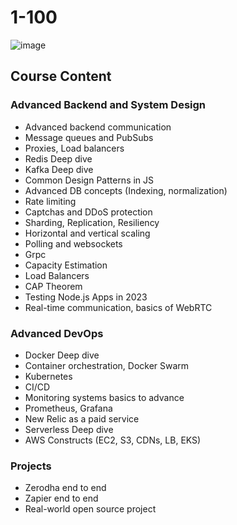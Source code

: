 # 1-100
![image](https://github.com/user-attachments/assets/30aceae8-2d71-4957-b985-5e981a3284f5)

## Course Content

### Advanced Backend and System Design
- Advanced backend communication
- Message queues and PubSubs
- Proxies, Load balancers
- Redis Deep dive
- Kafka Deep dive
- Common Design Patterns in JS
- Advanced DB concepts (Indexing, normalization)
- Rate limiting
- Captchas and DDoS protection
- Sharding, Replication, Resiliency
- Horizontal and vertical scaling
- Polling and websockets
- Grpc
- Capacity Estimation
- Load Balancers
- CAP Theorem
- Testing Node.js Apps in 2023
- Real-time communication, basics of WebRTC

### Advanced DevOps
- Docker Deep dive
- Container orchestration, Docker Swarm
- Kubernetes
- CI/CD
- Monitoring systems basics to advance
- Prometheus, Grafana
- New Relic as a paid service
- Serverless Deep dive
- AWS Constructs (EC2, S3, CDNs, LB, EKS)

### Projects
- Zerodha end to end
- Zapier end to end
- Real-world open source project
